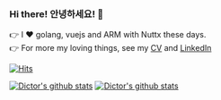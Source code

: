 ### Hi there! 안녕하세요! 👋
👉 I ❤️ golang, vuejs and ARM with Nuttx these days.   
👉 For more my loving things, see my [CV](https://kimdictor.kr/about) and [LinkedIn](https://www.linkedin.com/in/kimdictor/)

[![Hits](https://hits.seeyoufarm.com/api/count/incr/badge.svg?url=https%3A%2F%2Fgithub.com%2FDictor&count_bg=%2379C83D&title_bg=%23555555&icon=&icon_color=%23E7E7E7&title=hits&edge_flat=false)](https://hits.seeyoufarm.com)
   
[![Dictor's github stats](https://github-readme-stats.vercel.app/api?username=dictor&theme=dark&include_all_commits=true&show_icons=true)](https://github.com/anuraghazra/github-readme-stats)
[![Dictor's github stats](https://github-readme-stats.vercel.app/api/top-langs/?username=Dictor&layout=compact&exclude_repo=VDRC_GCS)](https://github.com/anuraghazra/github-readme-stats)
